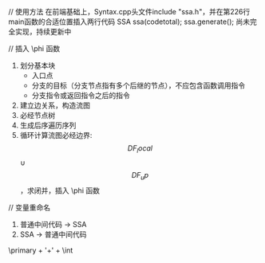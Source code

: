 // 使用方法
在前端基础上，Syntax.cpp头文件include "ssa.h"，并在第226行main函数的合适位置插入两行代码
    SSA ssa(codetotal);
    ssa.generate();
尚未完全实现，持续更新中

// 插入 \phi 函数
1. 划分基本块
    * 入口点
    * 分支的目标（分支节点指有多个后继的节点），不应包含函数调用指令
    * 分支指令或返回指令之后的指令
2. 建立边关系，构造流图
3. 必经节点树
4. 生成后序遍历序列
5. 循环计算流图必经边界: $$DF_local$$ ∪ $$DF_up$$，求闭并，插入 \phi 函数

// 变量重命名
1. 普通中间代码 -> SSA
2. SSA -> 普通中间代码

\primary + '+' + \int